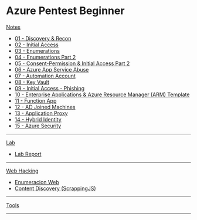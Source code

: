 # Azure Pentest Beginner

[Notes]()

  * [01 - Discovery & Recon](azure/n01-Recon.md)
  * [02 - Initial Access](n02-InitialAccess.md)
  * [03 - Enumerations](n03-enumeration.md)
  * [04 - Enumerations Part 2](n04-enumeration2.md)
  * [05 - Consent-Permission & Initial Access Part 2](n05-ConsentPermissionInitalAccess2.md)
  * [06 - Azure App Service Abuse](n06-AzureAppService.md)
  * [07 - Automation Account](n07-AutomationAccount.md)
  * [08 - Key Vault](n08-KeyVault.md)
  * [09 - Initial Access - Phishing](n09-InitialAccessPhishing.md)
  * [10 - Enterprise Applications & Azure Resource Manager (ARM) Template](n10-EnterpriseApplications.md)
  * [11 - Function App](n11-FunctionApp.md)
  * [12 - AD Joined Machines](n12-ADJoinedMachines.md)
  * [13 - Application Proxy](n13-ApplicationProxy.md)
  * [14 - Hybrid Identity](n14-HybridIdentity.md)
  * [15 - Azure Security](n15-AzureSecurity.md)

- - - -

[Lab]()

  * [Lab Report](l01-labreport.md)

- - - -

[Web Hacking]()

  * [Enumeracion Web](WebHacking/1.Enumeracion/1.Enumeracion-Web/enumeracion-web.md)
  * [Content Discovery (ScrappingJS)](WebHacking/1.Enumeracion/1.Enumeracion-Web/content_discovery_(scrappingJS).md)

- - - -

[Tools](tools.md)

- - - -
